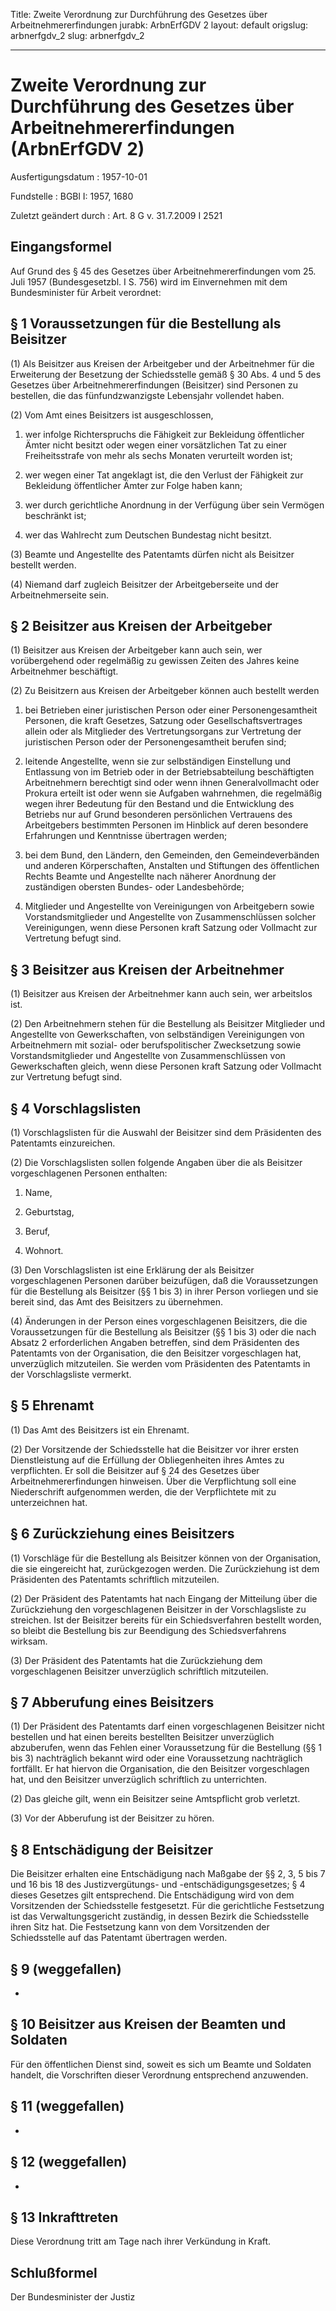 Title: Zweite Verordnung zur Durchführung des Gesetzes über Arbeitnehmererfindungen
jurabk: ArbnErfGDV 2
layout: default
origslug: arbnerfgdv_2
slug: arbnerfgdv_2

---

# Zweite Verordnung zur Durchführung des Gesetzes über Arbeitnehmererfindungen (ArbnErfGDV 2)

Ausfertigungsdatum
:   1957-10-01

Fundstelle
:   BGBl I: 1957, 1680

Zuletzt geändert durch
:   Art. 8 G v. 31.7.2009 I 2521


## Eingangsformel

Auf Grund des § 45 des Gesetzes über Arbeitnehmererfindungen vom 25.
Juli 1957 (Bundesgesetzbl. I S. 756) wird im Einvernehmen mit dem
Bundesminister für Arbeit verordnet:


## § 1 Voraussetzungen für die Bestellung als Beisitzer

(1) Als Beisitzer aus Kreisen der Arbeitgeber und der Arbeitnehmer für
die Erweiterung der Besetzung der Schiedsstelle gemäß § 30 Abs. 4 und
5 des Gesetzes über Arbeitnehmererfindungen (Beisitzer) sind Personen
zu bestellen, die das fünfundzwanzigste Lebensjahr vollendet haben.

(2) Vom Amt eines Beisitzers ist ausgeschlossen,

1.  wer infolge Richterspruchs die Fähigkeit zur Bekleidung öffentlicher
    Ämter nicht besitzt oder wegen einer vorsätzlichen Tat zu einer
    Freiheitsstrafe von mehr als sechs Monaten verurteilt worden ist;


2.  wer wegen einer Tat angeklagt ist, die den Verlust der Fähigkeit zur
    Bekleidung öffentlicher Ämter zur Folge haben kann;


3.  wer durch gerichtliche Anordnung in der Verfügung über sein Vermögen
    beschränkt ist;


4.  wer das Wahlrecht zum Deutschen Bundestag nicht besitzt.




(3) Beamte und Angestellte des Patentamts dürfen nicht als Beisitzer
bestellt werden.

(4) Niemand darf zugleich Beisitzer der Arbeitgeberseite und der
Arbeitnehmerseite sein.


## § 2 Beisitzer aus Kreisen der Arbeitgeber

(1) Beisitzer aus Kreisen der Arbeitgeber kann auch sein, wer
vorübergehend oder regelmäßig zu gewissen Zeiten des Jahres keine
Arbeitnehmer beschäftigt.

(2) Zu Beisitzern aus Kreisen der Arbeitgeber können auch bestellt
werden

1.  bei Betrieben einer juristischen Person oder einer Personengesamtheit
    Personen, die kraft Gesetzes, Satzung oder Gesellschaftsvertrages
    allein oder als Mitglieder des Vertretungsorgans zur Vertretung der
    juristischen Person oder der Personengesamtheit berufen sind;


2.  leitende Angestellte, wenn sie zur selbständigen Einstellung und
    Entlassung von im Betrieb oder in der Betriebsabteilung beschäftigten
    Arbeitnehmern berechtigt sind oder wenn ihnen Generalvollmacht oder
    Prokura erteilt ist oder wenn sie Aufgaben wahrnehmen, die regelmäßig
    wegen ihrer Bedeutung für den Bestand und die Entwicklung des Betriebs
    nur auf Grund besonderen persönlichen Vertrauens des Arbeitgebers
    bestimmten Personen im Hinblick auf deren besondere Erfahrungen und
    Kenntnisse übertragen werden;


3.  bei dem Bund, den Ländern, den Gemeinden, den Gemeindeverbänden und
    anderen Körperschaften, Anstalten und Stiftungen des öffentlichen
    Rechts Beamte und Angestellte nach näherer Anordnung der zuständigen
    obersten Bundes- oder Landesbehörde;


4.  Mitglieder und Angestellte von Vereinigungen von Arbeitgebern sowie
    Vorstandsmitglieder und Angestellte von Zusammenschlüssen solcher
    Vereinigungen, wenn diese Personen kraft Satzung oder Vollmacht zur
    Vertretung befugt sind.





## § 3 Beisitzer aus Kreisen der Arbeitnehmer

(1) Beisitzer aus Kreisen der Arbeitnehmer kann auch sein, wer
arbeitslos ist.

(2) Den Arbeitnehmern stehen für die Bestellung als Beisitzer
Mitglieder und Angestellte von Gewerkschaften, von selbständigen
Vereinigungen von Arbeitnehmern mit sozial- oder berufspolitischer
Zwecksetzung sowie Vorstandsmitglieder und Angestellte von
Zusammenschlüssen von Gewerkschaften gleich, wenn diese Personen kraft
Satzung oder Vollmacht zur Vertretung befugt sind.


## § 4 Vorschlagslisten

(1) Vorschlagslisten für die Auswahl der Beisitzer sind dem
Präsidenten des Patentamts einzureichen.

(2) Die Vorschlagslisten sollen folgende Angaben über die als
Beisitzer vorgeschlagenen Personen enthalten:

1.  Name,


2.  Geburtstag,


3.  Beruf,


4.  Wohnort.




(3) Den Vorschlagslisten ist eine Erklärung der als Beisitzer
vorgeschlagenen Personen darüber beizufügen, daß die Voraussetzungen
für die Bestellung als Beisitzer (§§ 1 bis 3) in ihrer Person
vorliegen und sie bereit sind, das Amt des Beisitzers zu übernehmen.

(4) Änderungen in der Person eines vorgeschlagenen Beisitzers, die die
Voraussetzungen für die Bestellung als Beisitzer (§§ 1 bis 3) oder die
nach Absatz 2 erforderlichen Angaben betreffen, sind dem Präsidenten
des Patentamts von der Organisation, die den Beisitzer vorgeschlagen
hat, unverzüglich mitzuteilen. Sie werden vom Präsidenten des
Patentamts in der Vorschlagsliste vermerkt.


## § 5 Ehrenamt

(1) Das Amt des Beisitzers ist ein Ehrenamt.

(2) Der Vorsitzende der Schiedsstelle hat die Beisitzer vor ihrer
ersten Dienstleistung auf die Erfüllung der Obliegenheiten ihres Amtes
zu verpflichten. Er soll die Beisitzer auf § 24 des Gesetzes über
Arbeitnehmererfindungen hinweisen. Über die Verpflichtung soll eine
Niederschrift aufgenommen werden, die der Verpflichtete mit zu
unterzeichnen hat.


## § 6 Zurückziehung eines Beisitzers

(1) Vorschläge für die Bestellung als Beisitzer können von der
Organisation, die sie eingereicht hat, zurückgezogen werden. Die
Zurückziehung ist dem Präsidenten des Patentamts schriftlich
mitzuteilen.

(2) Der Präsident des Patentamts hat nach Eingang der Mitteilung über
die Zurückziehung den vorgeschlagenen Beisitzer in der Vorschlagsliste
zu streichen. Ist der Beisitzer bereits für ein Schiedsverfahren
bestellt worden, so bleibt die Bestellung bis zur Beendigung des
Schiedsverfahrens wirksam.

(3) Der Präsident des Patentamts hat die Zurückziehung dem
vorgeschlagenen Beisitzer unverzüglich schriftlich mitzuteilen.


## § 7 Abberufung eines Beisitzers

(1) Der Präsident des Patentamts darf einen vorgeschlagenen Beisitzer
nicht bestellen und hat einen bereits bestellten Beisitzer
unverzüglich abzuberufen, wenn das Fehlen einer Voraussetzung für die
Bestellung (§§ 1 bis 3) nachträglich bekannt wird oder eine
Voraussetzung nachträglich fortfällt. Er hat hiervon die Organisation,
die den Beisitzer vorgeschlagen hat, und den Beisitzer unverzüglich
schriftlich zu unterrichten.

(2) Das gleiche gilt, wenn ein Beisitzer seine Amtspflicht grob
verletzt.

(3) Vor der Abberufung ist der Beisitzer zu hören.


## § 8 Entschädigung der Beisitzer

Die Beisitzer erhalten eine Entschädigung nach Maßgabe der §§ 2, 3, 5
bis 7 und 16 bis 18 des Justizvergütungs- und -entschädigungsgesetzes;
§ 4 dieses Gesetzes gilt entsprechend. Die Entschädigung wird von dem
Vorsitzenden der Schiedsstelle festgesetzt. Für die gerichtliche
Festsetzung ist das Verwaltungsgericht zuständig, in dessen Bezirk die
Schiedsstelle ihren Sitz hat. Die Festsetzung kann von dem
Vorsitzenden der Schiedsstelle auf das Patentamt übertragen werden.


## § 9 (weggefallen)

-


## § 10 Beisitzer aus Kreisen der Beamten und Soldaten

Für den öffentlichen Dienst sind, soweit es sich um Beamte und
Soldaten handelt, die Vorschriften dieser Verordnung entsprechend
anzuwenden.


## § 11 (weggefallen)

-


## § 12 (weggefallen)

-


## § 13 Inkrafttreten

Diese Verordnung tritt am Tage nach ihrer Verkündung in Kraft.


## Schlußformel

Der Bundesminister der Justiz

